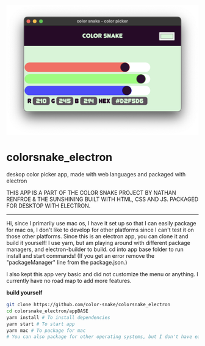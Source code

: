 ![Sceenshot](DOCS/assets/APP_SCREENSHOT.png)

# colorsnake_electron
deskop color picker app, made with web languages and packaged with electron


THIS APP IS A PART OF THE COLOR SNAKE PROJECT BY NATHAN RENFROE & THE SUNSHINING
BUILT WITH HTML, CSS AND JS.
PACKAGED FOR DESKTOP WITH ELECTRON.




---

Hi, since I primarily use mac os, I have it set up so that I can easily package for mac os, I don't like to develop for other platforms since I can't test it on those other platforms.
Since this is an electron app, you can clone it and build it yourself!
I use yarn, but am playing around with different package managers, and electron-builder to build.
cd into app base folder to run install and start commands!
(If you get an error remove the "packageManager" line from the package.json.)


I also kept this app very basic and did not customize the menu or anything.
I currently have no road map to add more features.


**build yourself**

```sh
git clone https://github.com/color-snake/colorsnake_electron
cd colorsnake_electron/appBASE
yarn install # To install dependencies
yarn start # To start app
yarn mac # To package for mac
# You can also package for other operating systems, but I don't have easy commands set up for that.
```